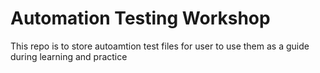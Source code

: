 # Automation Testing Workshop
 This repo is to store autoamtion test files for user to use them as a guide during learning and practice
